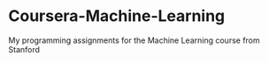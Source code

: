 # Coursera-Machine-Learning
My programming assignments for the Machine Learning course from Stanford
